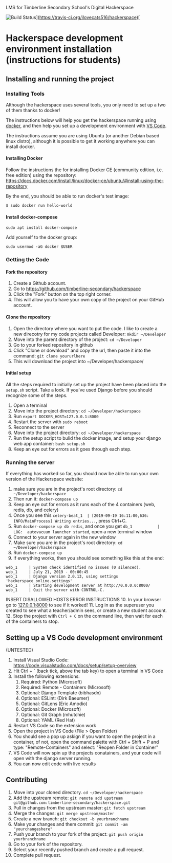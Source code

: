 LMS for Timberline Secondary School's Digital Hackerspace

![Build Status](https://travis-ci.org/ilovecats516/hackerspace.svg?branch=develop)](https://travis-ci.org/ilovecats516/hackerspace)[

# Hackerspace development environment installation (instructions for students)

## Installing and running the project

### Installing Tools

Although the hackerspace uses several tools, you only need to set up a two of them thanks to docker!

The instructions below will help you get the hackerspace running using [docker](https://www.docker.com/), and then help you set up a development environment with [VS Code](https://code.visualstudio.com/).

The instructions assume you are using Ubuntu (or another Debian based linux distro), although it is possible to get it working anywhere you can install docker.

#### Installing Docker

Follow the instructions the for installing Docker CE (community edition, i.e. free edition) using the repository:
https://docs.docker.com/install/linux/docker-ce/ubuntu/#install-using-the-repository

By the end, you should be able to run docker's test image:

`$ sudo docker run hello-world`

#### Install docker-compose
`sudo apt install docker-compose`

Add yourself to the docker group:

`sudo usermod -aG docker $USER`


### Getting the Code

#### Fork the repository

1. Create a Github account.
2. Go to https://github.com/timberline-secondary/hackerspace
3. Click the "Fork" button on the top right corner. 
4. This will allow you to have your own copy of the project on your GitHub account.

#### Clone the repository

1. Open the directory where you want to put the code.  I like to create a new direcotry for my code projects called Developer: `mkdir ~/Developer`
2. Move into the parent directory of the project: `cd ~/Developer`
3. Go to your forked repository in github
4. Click "Clone or download" and copy the url, then paste it into the command: `git clone yoururlhere`
5. This will download the project into ~/Developer/hackerspace/

#### Initial setup
All the steps required to initially set up the project have been placed into the `setup.sh` script.  Take a look. If you've used Django before you should recognize some of the steps.

1. Open a terminal
2. Move into the project directory: `cd ~/Developer/hackerspace`
3. Run `export DOCKER_HOST=127.0.0.1:8000`
4. Restart the server with `sudo reboot`
5. Reconnect to the server
6. Move into the project directory: `cd ~/Developer/hackerspace`
7. Run the setup script to bulid the docker image, and setup your django web app container: `bash setup.sh`
8. Keep an eye out for errors as it goes through each step.

### Running the server
If everything has worked so far, you should now be able to run your own version of the Hackerspace website:

1. make sure you are in the project's root directory: `cd ~/Developer/hackerspace`
2. Then run it: `docker-compose up`
3. Keep an eye out for errors as it runs each of the 4 containers (web, redis, db, and celery)
4. Once you see this `celery-beat_1  | [2019-09-19 16:11:00,636: INFO/MainProcess] Writing entries...`, press Ctrl+C.
5. Run `docker-compose up db redis`, and once you get `db_1           | LOG:  autovacuum launcher started`, open a new terminal window
6. Connect to your server again in the new window
7. Make sure you are in the project's root directory: `cd ~/Developer/hackerspace`
8. Run `docker-compose up`
9. If everything works, then you should see something like this at the end:
```
web_1     | System check identified no issues (0 silenced).
web_1     | July 21, 2019 - 00:00:45
web_1     | Django version 2.0.13, using settings 'hackerspace_online.settings'
web_1     | Starting development server at http://0.0.0.0:8000/
web_1     | Quit the server with CONTROL-C.
```
INSERT DISALLOWED HOSTS ERROR INSTRUCTIONS
10. In your browser go to [127.0.0.1:8000](http://127.0.0.1:8000) to see if it worked!
11. Log in as the superuser you created to see what a teacher/admin sees, or create a new student account.
12. Stop the project with `Ctrl + C` on the command line, then wait for each of the containers to stop.

## Setting up a VS Code development environment

(UNTESTED)

1. Install Visual Studio Code: https://code.visualstudio.com/docs/setup/setup-overview
2. Hit Ctrl + ` (back tick, above the tab key) to open a terminal in VS Code
3. Install the following extensions:
   1. Required: Python (Microsoft)
   2. Required: Remote - Containers (Microsoft) 
   3. Optional: Django Template (bibhasdn)
   4. Optional: ESLint: (Dirk Baeumer)
   5. Optional: GitLens (Eric Amodio)
   6. Optional: Docker (Microsoft) 
   7. Optional: Git Graph (mhutchie)
   8. Optional: YAML (Red Hat)
4. Restart VS Code so the extension work
5. Open the project in VS Code (File > Open Folder)
6. You should see a pop up askign if you want to open the project in a container, of not, open the command palette with Ctrl + Shift + P and type: "Remote-Containers" and select: "Reopen Folder in Container"
7. VS Code will now spin up the projects conatainers, and your code will open with the django server running.
8. You can now edit code with live results

## Contributing

1. Move into your cloned directory. `cd ~/Developer/hackerspace`
2. Add the upstream remote: `git remote add upstream git@github.com:timberline-secondary/hackerspace.git`
3. Pull in changes from the upstream master: `git fetch upstream`
4. Merge the changes: `git merge upstream/master`
5. Create a new branch: `git checkout -b yourbranchname`
6. Make your changes and them commit: `git commit -am "yourchangeshere"`
7. Push your branch to your fork of the project: `git push origin yourbranchname`
8. Go to your fork of the repository.
9. Select your recently pushed branch and create a pull request.
10. Complete pull request.
